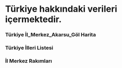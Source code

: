 # Türkiye hakkındaki verileri içermektedir. 

### Türkiye İl_Merkez_Akarsu_Göl Harita

### Türkiye İlleri Listesi

### İl Merkez Rakımları
